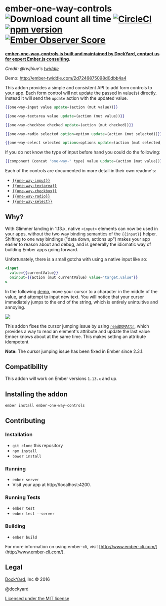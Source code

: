 # ember-one-way-controls ![Download count all time](https://img.shields.io/npm/dt/ember-one-way-controls.svg) [![CircleCI](https://circleci.com/gh/DockYard/ember-one-way-controls.svg?style=shield)](https://circleci.com/gh/DockYard/ember-one-way-controls) [![npm version](https://badge.fury.io/js/ember-one-way-controls.svg)](https://badge.fury.io/js/ember-one-way-controls) [![Ember Observer Score](http://emberobserver.com/badges/ember-one-way-controls.svg)](http://emberobserver.com/addons/ember-one-way-controls)

**[ember-one-way-controls is built and maintained by DockYard, contact us for expert Ember.js consulting](https://dockyard.com/ember-consulting)**.

*Credit: @rwjblue's [twiddle](https://gist.github.com/rwjblue/2d7246875098d0dbb4a4)*

Demo: http://ember-twiddle.com/2d7246875098d0dbb4a4

This addon provides a simple and consistent API to add form controls to your app. Each form control will not update the passed in value(s) directly. Instead it will send the `update` action with the updated value.

```hbs
{{one-way-input value update=(action (mut value))}}

{{one-way-textarea value update=(action (mut value))}}

{{one-way-checkbox checked update=(action (mut checked))}}

{{one-way-radio selected option=option update=(action (mut selected))}}

{{one-way-select selected options=options update=(action (mut selected))}}
```

If you do not know the type of input before hand you could do the following:

```hbs
{{component (concat "one-way-" type) value update=(action (mut value))}}
```

Each of the controls are documented in more detail in their own readme's:
 - [`{{one-way-input}}`](https://github.com/DockYard/ember-one-way-controls/blob/master/docs/one-way-input.md)
 - [`{{one-way-textarea}}`](https://github.com/DockYard/ember-one-way-controls/blob/master/docs/one-way-textarea.md)
 - [`{{one-way-checkbox}}`](https://github.com/DockYard/ember-one-way-controls/blob/master/docs/one-way-checkbox.md)
 - [`{{one-way-radio}}`](https://github.com/DockYard/ember-one-way-controls/blob/master/docs/one-way-radio.md)
 - [`{{one-way-select}}`](https://github.com/DockYard/ember-one-way-controls/blob/master/docs/one-way-select.md)

## Why?

With Glimmer landing in 1.13.x, native `<input>` elements can now be used in your apps, without the two way binding semantics of the `{{input}}` helper. Shifting to one way bindings ("data down, actions up") makes your app easier to reason about and debug, and is generally the idiomatic way of building Ember apps going forward.

Unfortunately, there is a small gotcha with using a native input like so:

```hbs
<input
  value={{currentValue}}
  oninput={{action (mut currentValue) value="target.value"}}
>
```

In the following [demo](http://jsbin.com/juxedi/edit?output), move your cursor to a character in the middle of the value, and attempt to input new text. You will notice that your cursor immediately jumps to the end of the string, which is entirely unintuitive and annoying.

![](https://i.imgur.com/D0pReSs.jpg)

This addon fixes the cursor jumping issue by using [`readDOMAttr`](http://emberjs.com/api/classes/Ember._MetamorphView.html#method_readDOMAttr), which provides a way to read an element's attribute and update the last value Ember knows about at the same time. This makes setting an attribute idempotent.

__Note:__ The cursor jumping issue has been fixed in Ember since 2.3.1.

## Compatibility

This addon will work on Ember versions `1.13.x` and up.

## Installing the addon

```
ember install ember-one-way-controls
```

## Contributing

### Installation

* `git clone` this repository
* `npm install`
* `bower install`

### Running

* `ember server`
* Visit your app at http://localhost:4200.

### Running Tests

* `ember test`
* `ember test --server`

### Building

* `ember build`

For more information on using ember-cli, visit [http://www.ember-cli.com/](http://www.ember-cli.com/).

## Legal

[DockYard](http://dockyard.com/ember-consulting), Inc &copy; 2016

[@dockyard](http://twitter.com/dockyard)

[Licensed under the MIT license](http://www.opensource.org/licenses/mit-license.php)
